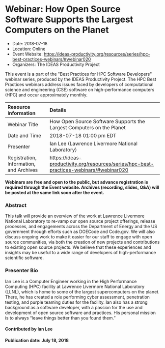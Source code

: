 













			   

<!-- Note: this label does NOT include the trailing colon -->





# Webinar: How Open Source Software Supports the Largest Computers on the Planet

- Date: 2018-07-18
- Location: Online
- Event Website: https://ideas-productivity.org/resources/series/hpc-best-practices-webinars/#webinar020
- Organizers: The IDEAS Productivity Project
			   
This event is a part of the "Best Practices for HPC Software
Developers" webinar series, produced by the IDEAS Productivity
Project. The HPC Best Practices webinars address issues faced by
developers of computational science and engineering (CSE) software on
high-performance computers (HPC) and occur approximately monthly.

Resource Information | Details
:--- | :---			   
Webinar Title | How Open Source Software Supports the Largest Computers on the Planet
Date and Time | 2018-07-18 01:00 pm EDT
Presenter | Ian Lee (Lawrence Livermore National Laboratory)
Registration, Information, and Archives | 	<https://ideas-productivity.org/resources/series/hpc-best-practices-webinars/#webinar020>	   

**Webinars are free and open to the public, but advance registration is required through the Event website. Archives (recording, slides, Q&A) will be posted at the same link soon after the event.**

### Abstract
<p>This talk will provide an overview of the work at Lawrence Livermore
National Laboratory to re-vamp our open source project offerings,
release processes, and engagements across the Department of Energy and
the US government through efforts such as DOECode and Code.gov. We
will also discuss ongoing work to make it easier for our staff to
engage with open source communities, via both the creation of new
projects and contributions to existing open source projects.  We
believe that these experiences and insights may be useful to a wide
range of developers of high-performance scientific software.</p>



### Presenter Bio
<p>Ian Lee is a Computer Engineer working in the
High Performance Computing (HPC) facility at Lawrence Livermore
National Laboratory (LLNL), which is home to some of the largest
supercomputers on the planet. There, he has created a role performing
cyber assessment, penetration testing, and purple teaming duties for
the facility. Ian also has a strong background as a software
developer, with a passion for the use and development of open source
software and practices. His personal mission is to always “leave
things better than you found them.”</p>

    

#### Contributed by Ian Lee

#### Publication date: July 18, 2018

<!---
Publish: yes
Categories: skills
Topics: online learning
Level: 2
Prerequisites: default
Aggregate: none
--->






